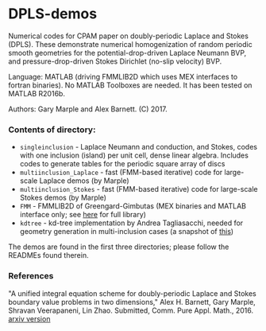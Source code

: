 # DPLS-demos

Numerical codes for CPAM paper on doubly-periodic Laplace and Stokes (DPLS).
These demonstrate numerical homogenization of random periodic smooth
geometries for the
potential-drop-driven Laplace Neumann BVP, and pressure-drop-driven
Stokes Dirichlet (no-slip velocity) BVP.

Language: MATLAB (driving FMMLIB2D which uses MEX interfaces to fortran binaries). No MATLAB Toolboxes are needed. It has been tested on MATLAB R2016b.

Authors: Gary Marple and Alex Barnett.  (C) 2017.

### Contents of directory:

  * `singleinclusion` - Laplace Neumann and conduction, and Stokes, codes with one inclusion (island) per unit cell, dense linear algebra. Includes codes to generate tables for the periodic square array of discs  
  * `multiinclusion_Laplace` - fast (FMM-based iterative) code for large-scale Laplace demos (by Marple)  
  * `multiinclusion_Stokes` - fast (FMM-based iterative) code for large-scale Stokes demos (by Marple)  
  * `FMM` - FMMLIB2D of Greengard-Gimbutas (MEX binaries and MATLAB interface only; see [here](https://github.com/zgimbutas/fmmlib2d) for full library)  
  * `kdtree` - kd-tree implementation by Andrea Tagliasacchi, needed for geometry generation in multi-inclusion cases (a snapshot of [this](https://github.com/ataiya/kdtree))  

The demos are found in the first three directories; please follow the READMEs found therein.

### References

"A unified integral equation scheme for doubly-periodic Laplace and Stokes boundary value problems in two dimensions,"
Alex H. Barnett, Gary Marple, Shravan Veerapaneni, Lin Zhao.
Submitted, Comm. Pure Appl. Math., 2016.
[arxiv version](https://arxiv.org/abs/1611.08038)

